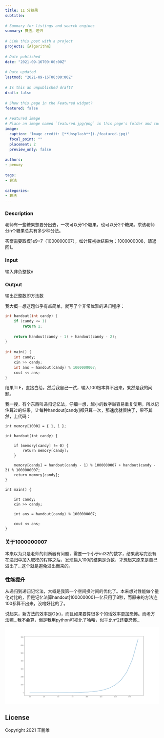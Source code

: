 ```yaml
---
title: 11 分糖果
subtitle: 

# Summary for listings and search engines
summary: 算法，递归

# Link this post with a project
projects: [Algorithm]

# Date published
date: "2021-09-16T00:00:00Z"

# Date updated
lastmod: "2021-09-16T00:00:00Z"

# Is this an unpublished draft?
draft: false

# Show this page in the Featured widget?
featured: false

# Featured image
# Place an image named `featured.jpg/png` in this page's folder and customize its options here.
image:
  caption: 'Image credit: [**Unsplash**](./featured.jpg)'
  focal_point: ""
  placement: 2
  preview_only: false

authors:
- penway

tags:
- 算法

categories:
- 算法
---
```


### Description

老师有一些糖果想要分出去，一次可以分1个糖果，也可以分2个糖果。求该老师分n个糖果总共有多少种分法。

答案需要取模1e9+7（1000000007），如计算初始结果为：1000000008，请返回1。

### Input

输入非负整数n

### Output

输出正整数即方法数



我大概一想这题似乎有点简单，就写了个非常优雅的递归程序：

```c++
int handout(int candy) {
	if (candy <= 1)
        return 1;
    
	return handout(candy - 1) + handout(candy - 2);
}

int main() {
	int candy;
	cin >> candy;
	int ans = handout(candy) % 1000000007;
	cout << ans;
}
```

结果TLE，直接白给，然后我自己一试，输入100根本算不出来，果然是我的问题。



我一搜，有个东西叫递归记忆法，仔细一想，越小的数字越容易重复使用，所以记住算过的结果，让每种handout[candy]都只算一次，那速度就很快了，果不其然，上代码：

```
int memory[1000] = { 1, 1 };

int handout(int candy) {
	
	if (memory[candy] != 0) {
		return memory[candy];
	}

	memory[candy] = handout(candy - 1) % 1000000007 + handout(candy - 2) % 1000000007;
	return memory[candy];
}

int main() {
	
	int candy;
	cin >> candy;

	int ans = handout(candy) % 1000000007;

	cout << ans;
}
```



### 关于1000000007

本来以为只是老师的判断器有问题，需要一个小于int32的数字，结果我写完没有在递归中加入取模的程序之后，发现输入100的结果是负数，才想起来原来是自己溢出了...这个就是避免溢出而来的。



### 性能提升

从递归到递归记忆法，大概是我第一个空间换时间的优化了。本来想对性能做个量化对比的，但是记忆法算handout[100000000]一亿只用了8秒，而原来的方法连100都算不出来，没啥好比的了。

说起来，新方法的效率是O(n)，而且如果要算很多个的话效率更加恐怖。而老方法嘛...我不会算，但是我用python可视化了哈哈，似乎比n^2还要恐怖...

![Figure_1](.\Figure_1.png)




## License

Copyright 2021 王鹏维